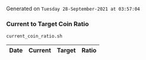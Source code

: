 Generated on `Tuesday 28-September-2021 at 03:57:04`

### Current to Target Coin Ratio
`current_coin_ratio.sh`

Date|Current|Target|Ratio
---|---|---|---
